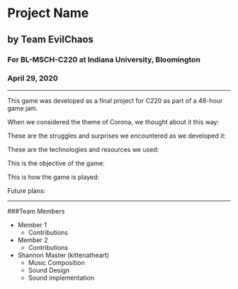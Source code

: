 # Project Name
## by Team EvilChaos
### For BL-MSCH-C220 at Indiana University, Bloomington
### April 29, 2020

---

This game was developed as a final project for C220 as part of a 48-hour game jam. 

When we considered the theme of Corona, we thought about it this way:

These are the struggles and surprises we encountered as we developed it:

These are the technologies and resources we used:

This is the objective of the game:

This is how the game is played:

Future plans:

---

###Team Members

  * Member 1
    * Contributions
  * Member 2
    * Contributions
  * Shannon Master (kittenatheart)
    * Music Composition
    * Sound Design
    * Sound implementation

